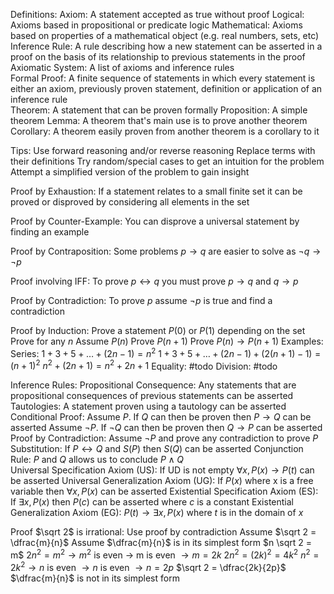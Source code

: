 Definitions:
	Axiom:
		A statement accepted as true without proof
		Logical:
			Axioms based in propositional or predicate logic 
		Mathematical:
			Axioms based on properties of a mathematical object (e.g. real numbers, sets, etc)
	Inference Rule:
		A rule describing how a new statement can be asserted in a proof on the basis of its relationship to previous statements in the proof
	Axiomatic System:
		A list of axioms and inference rules		
	Formal Proof:
		A finite sequence of statements in which every statement is either an axiom, previously proven statement, definition or application of an inference rule	
	Theorem:
		A statement that can be proven formally 
	Proposition:
		A simple theorem
	Lemma:
		A theorem that's main use is to prove another theorem
	Corollary:
		A theorem easily proven from another theorem is a corollary to it

Tips:
	Use forward reasoning and/or reverse reasoning 
	Replace terms with their definitions
	Try random/special cases to get an intuition for the problem
	Attempt a simplified version of the problem to gain insight

Proof by Exhaustion:
	If a statement relates to a small finite set it can be proved or disproved by considering all elements in the set

Proof by Counter-Example:
	You can disprove a universal statement by finding an example

Proof by Contraposition:
	Some problems $p \to q$ are easier to solve as $¬q \to ¬p$

Proof involving IFF:
	To prove $p \leftrightarrow q$ you must prove $p \to q$ and $q \to p$

Proof by Contradiction:
	To prove $p$ assume $¬p$ is true and find a contradiction

Proof by Induction:
	Prove a statement $P(0)$ or $P(1)$ depending on the set
	Prove for any $n$ 
	Assume $P(n)$
	Prove $P(n + 1)$
		Prove $P(n) \to P(n + 1)$
	Examples:
		Series:
			$1 + 3 + 5 + \dots + (2n - 1) = n^2$
			$1 + 3 + 5 + \dots + (2n - 1) + (2(n+1) - 1) = (n+1)^2$
			$n^2 + (2n + 1) = n^2 + 2n + 1$
		Equality:
			#todo 
		Division:
			#todo

Inference Rules:
	Propositional Consequence:
		Any statements that are propositional consequences of previous statements can be asserted
	Tautologies:
		A statement proven using a tautology can be asserted
	Conditional Proof:
		Assume $P$. If $Q$ can then be proven then $P \to Q$ can be asserted
		Assume ¬$P$. If ¬$Q$ can then be proven then $Q \to P$ can be asserted
	Proof by Contradiction:
		Assume ¬$P$ and prove any contradiction to prove $P$
	Substitution:
		If $P \leftrightarrow Q$ and $S(P)$ then $S(Q)$ can be asserted
	Conjunction Rule:
		$P$ and $Q$ allows us to conclude $P \land Q$	
	Universal Specification Axiom (US):
		If UD is not empty $\forall x, P(x) \to P(t)$ can be asserted
	Universal Generalization Axiom (UG):
		If $P(x)$ where x is a free variable then $\forall x, P(x)$ can be asserted
	Existential Specification Axiom (ES):
		If $\exists x, P(x)$ then $P(c)$ can be asserted where $c$ is a constant
	Existential Generalization Axiom (EG):
		$P(t) \to \exists x, P(x)$ where $t$ is in the domain of $x$

Proof $\sqrt 2$ is irrational:
	Use proof by contradiction
	Assume $\sqrt 2 = \dfrac{m}{n}$
	Assume $\dfrac{m}{n}$ is in its simplest form
	$n \sqrt 2 = m$
	$2 n^2 = m^2 \to m^2$ is even $\to$ m is even $\to m = 2k$
	$2n^2 = (2k)^2 = 4k^2$
	$n^2 = 2k^2 \to n$ is even $\to n$ is even $\to n = 2p$
	$\sqrt 2 = \dfrac{2k}{2p}$
	$\dfrac{m}{n}$ is not in its simplest form